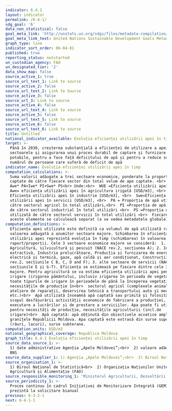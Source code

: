 ```yaml
---
indicator: 6.4.1
layout: indicator
permalink: /6-4-1/
sdg_goal: '6'
data_non_statistical: false
goal_meta_link: 'http://unstats.un.org/sdgs/files/metadata-compilation/Metadata-Goal-6.pdf'
goal_meta_link_text: United Nations Sustainable Development Goals Metadata (pdf 428kB)
graph_type: line
indicator_sort_order: 06-04-01
published: true
reporting_status: notstarted
un_custodian_agency: FAO
un_designated_tier: '2'
data_show_map: false
source_active_1: true
source_url_text_1: Link to source
source_active_2: false
source_url_text_2: Link to Source
source_active_3: false
source_url_3: Link to source
source_active_4: false
source_url_text_4: Link to source
source_active_5: false
source_url_text_5: Link to source
source_active_6: false
source_url_text_6: Link to source
title: Untitled
national_indicator_available: Evoluția eficienței utilizării apei în timp
target: >-
  Până în 2030, creșterea substanțială a eficienței de utilizare a apei în toate
  sectoarele și asigurarea unui proces durabil de captare și furnizare a apei
  potabile, pentru a face față deficitului de apă și pentru a reduce substanțial
  numărul de persoane care suferă de deficit de apă
indicator_name: Evoluția eficienței utilizării apei în timp
computation_calculations: >-
  Suma valorii adăugate a trei sectoare economice, ponderate la proporția apelor
  captate de către fiecare sector din total volum de ape captate. <br> WUE =
  Awe* PA+Iwe* PI+Swe* PS<br> Unde:<br>  WUE =Eficiența utilizării apei, <br> 
  Awe= eficiența utilizării apei în agricultura irigată [USD/m3], <br>  Iwe =
  Eficiența utilizării apei în industrie [USD/m3], <br>  Swe=Eficiența
  utilizării apei în servicii [USD/m3], <br>  PA = Proporția de apă utilizată de
  către sectorul agricol în total utilizări,<br>  PI =Proporția de apă utilizată
  de către sectorul industrial în total utilizări <br>  PS =Proporția de apă
  utilizată de către sectorul servicii în total utilizări <br>  Fiecare dintre
  aceste elemente se calculează separat (a se vedea metadatele globale)
computation_definitions: >-
  Eficiența apei utilizate este definită ca volumul de apă utilizată raportat la
  valoarea adăugată a anumitor sectoare majore. Schimbarea în eficiența
  utilizării apei reprezintă evoluția în timp (schimbarea) în valoarea acestui
  raport/proporții. Cele 3 sectoare economice majore se consideră:  1.
  Agricultură, silvicultură și pescuit (NACE rev.2, secțiunea A); 2. Industria
  extractivă, Industria prelucrătoare, Producția și furnizarea de energie
  electrică și termică, gaze, apă caldă și aer condiționat, Construcții (NACE
  rev.2, secțiunile C B, C, D and F); 3. alte sectoare de servicii (NACE rev.2,
  secțiunile E și G-T). Eficiența se estimează pe fiecare dintre cele 3 sectoare
  majore. Pentru agricultură se va estima eficiența utilizării apei pentru
  irigare (irigarea pământului, inclusiv irigarea în perioada de vegetație și
  toate tipurile de irigare în perioadele de până la începerea vegetației),
  necesitățile de producție în<br>  sectorul agricol (complexele animaliere,
  ateliere de reparații, deservirea tehnică a transportului auto și mecanismelor
  etc.)<br>  Apă utilizată înseamnă apă captată sau primită și folosită în
  scopul desfășurării activității economice de fabricare a producției, de
  executare a lucrărilor și de prestare a serviciilor. Apa poate fi utilizată
  pentru necesități de producție, necesitățile agriculturii (incl.de
  irigare)<br>  Apă captată: apă obținută din obiectivele acvatice amplasate în
  granițele Republicii Moldova. Apa captată este extrasă din surse superficiale
  (râuri, lacuri), surse subterane.
computation_units: USD/m3
national_geographical_coverage: Republica Moldova
graph_title: 6.4.1 Evoluția eficienței utilizării apei în timp
source_data_source_1: >-
  1) date administrative Agenția „Apele Moldovei”;<br>  2) valoare adăugată -
  BNS
source_data_supplier_1: 1) Agenția „Apele Moldovei”;<br>  2) Biroul Național de Statistică
source_organisation_1: >-
  1) Biroul Național de Statistică<br>  2) Organizația Națiunilor Unite pentru
  Agricultură și Alimentație (FAO)
source_responsible_monitoring_1: 'Ministerul Agriculturii, Dezvoltării Regionale și Mediului'
source_periodicity_1: >-
  Proces continuu în cadrul Inițiativei de Monitorizare Integrată (GEMI), țara
  prezintă la solicitare bianual
previous: 6-3-2-1
next: 6-4-1-1
---
```

